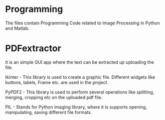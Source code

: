 # Programming

The files contain Programming Code related to Image Processing in Python and Matlab.

# PDFextractor 
 
It is an simple GUI app where the text can be extracted up uploading the file.

tkinter - This library is used to create a graphic file. Different widgets like buttons, labels, Frame etc. are used in the project.

PyPDF2 - This library is used to perform several operations like splitting, merging, cropping etc on the uploaded pdf file.

PIL - Stands for Python imaging library, where it is supports opening, manipulating, saving different file formats.

